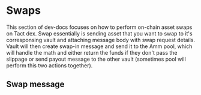 # Swaps

This section of dev-docs focuses on how to perform on-chain asset swaps on Tact dex. Swap essentially is sending asset that you want to swap to it's corresponsing vault and attaching message body with swap request details. Vault will then create swap-in message and send it to the Amm pool, which will handle the math and either return the funds if they don't pass the slippage or send payout message to the other vault (sometimes pool will perform this two actions together).

## Swap message

